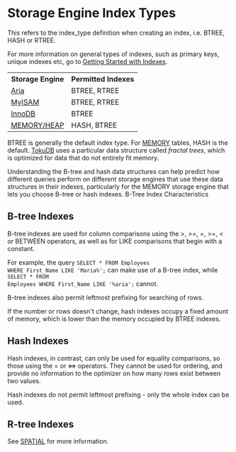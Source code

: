 # Storage Engine Index Types

This refers to the index_type definition when creating an index, i.e. BTREE, HASH or RTREE.

For more information on general types of indexes, such as primary keys, unique indexes etc, go to [Getting Started with Indexes](/replication/optimization-and-tuning/optimization-and-indexes/getting-started-with-indexes/).

<table><tbody><tr><th>Storage Engine</th><th>Permitted Indexes</th></tr>
<tr><td><a href="/kb/en/aria/">Aria</a></td><td>BTREE, RTREE</td></tr>
<tr><td><a href="/kb/en/myisam/">MyISAM</a></td><td>BTREE, RTREE</td></tr>
<tr><td><a href="/kb/en/innodb/">InnoDB</a></td><td>BTREE</td></tr>
<tr><td><a href="/kb/en/memory-storage-engine/">MEMORY/HEAP</a></td><td>HASH, BTREE</td></tr>
</tbody></table>

BTREE is generally the default index type. For [MEMORY](/replication/optimization-and-tuning/query-optimizations/guiduuid-performance/mariadb/memory-storage-engine/) tables, HASH is the default. [TokuDB](/columns-storage-engines-and-plugins/storage-engines/tokudb/) uses a particular data structure called <em>fractal trees</em>, which is optimized for data that do not entirely fit memory.

Understanding the B-tree and hash data structures can help predict how different queries perform on different storage engines that use these data structures in their indexes, particularly for the MEMORY storage engine that lets you choose B-tree or hash indexes.
B-Tree Index Characteristics

## B-tree Indexes

B-tree indexes are used for column comparisons using the &gt;, &gt;=, =, &gt;=, &lt; or BETWEEN operators, as well as for LIKE comparisons that begin with a constant.

For example, the query <code class="fixed" style="white-space:pre-wrap">SELECT * FROM Employees WHERE First_Name LIKE 'Maria%';</code> can make use of a B-tree index, while <code class="fixed" style="white-space:pre-wrap">SELECT * FROM Employees WHERE First_Name LIKE '%aria';</code> cannot.

B-tree indexes also permit leftmost prefixing for searching of rows.

If the number or rows doesn't change, hash indexes occupy a fixed amount of memory, which is lower than the memory occupied by BTREE indexes.

## Hash Indexes

Hash indexes, in contrast, can only be used for equality comparisons, so those using the = or &lt;=&gt; operators. They cannot be used for ordering, and provide no information to the optimizer on how many rows exist between two values.

Hash indexes do not permit leftmost prefixing - only the whole index can be used.

## R-tree Indexes

See [SPATIAL](/kb/en/spatial/) for more information.